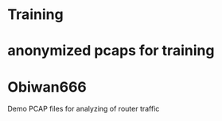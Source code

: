 # Training
# anonymized pcaps for training
# Obiwan666
Demo PCAP files for analyzing of router traffic
